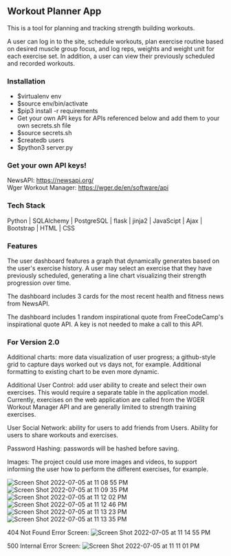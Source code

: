 ## Workout Planner App

This is a tool for planning and tracking strength building workouts. 

A user can log in to the site, schedule workouts, plan exercise routine based on desired muscle group focus, and log reps, weights and weight unit for each exercise set. In addition, a user can view their previously scheduled and recorded workouts. 

### Installation
<ul>
  <li>$virtualenv env</li>
  <li>$source env/bin/activate</li>
  <li>$pip3 install -r requirements</li>
  <li>Get your own API keys for APIs referenced below and add them to your own secrets.sh file</li>
  <li>$source secrets.sh</li>
  <li>$createdb users</li>
  <li>$python3 server.py</li>
</ul>

### Get your own API keys!
NewsAPI: https://newsapi.org/ <br>
Wger Workout Manager: https://wger.de/en/software/api

### Tech Stack
Python | 
SQLAlchemy | 
PostgreSQL |
flask |
jinja2 |
JavaScipt |
Ajax |
Bootstrap |
HTML |
CSS 

### Features
The user dashboard features a graph that dynamically generates based on the user's exercise history. A user may select an exercise that they have previously scheduled, generating a line chart visualizing their strength progression over time.

The dashboard includes 3 cards for the most recent health and fitness news from NewsAPI.

The dashboard includes 1 random inspirational quote from FreeCodeCamp's inspirational quote API. A key is not needed to make a call to this API.


### For Version 2.0
Additional charts: more data visualization of user progress; a github-style grid to capture days worked out vs days not, for example. Additional formatting to existing chart to be even more dynamic. 

Additional User Control: add user ability to create and select their own exercises. This would require a separate table in the application model. Currently, exercises on the web application are called from the WGER Workout Manager API and are generally limited to strength training exercises. 

User Social Network: ability for users to add friends from Users. Ability for users to share workouts and exercises. 

Password Hashing: passwords will be hashed before saving. 

Images: The project could use more images and videos, to support informing the user how to perform the different exercises, for example.

![Screen Shot 2022-07-05 at 11 08 55 PM](https://user-images.githubusercontent.com/62270422/177480895-d8030e42-d221-41a9-84fc-d6b7c55a9e91.png)
![Screen Shot 2022-07-05 at 11 09 35 PM](https://user-images.githubusercontent.com/62270422/177480927-e7b83bb9-a253-4c28-86f8-7a0083fd8987.png)
![Screen Shot 2022-07-05 at 11 12 02 PM](https://user-images.githubusercontent.com/62270422/177481139-cbe71ec0-2ab8-478f-9d72-412e3ca4f3b7.png)
![Screen Shot 2022-07-05 at 11 12 46 PM](https://user-images.githubusercontent.com/62270422/177481259-bb8673e3-decf-484c-bc6c-f657c633e102.png)
![Screen Shot 2022-07-05 at 11 13 23 PM](https://user-images.githubusercontent.com/62270422/177481354-bf3a331f-aebf-4367-8ea4-3d11e2a8b7b6.png)
![Screen Shot 2022-07-05 at 11 13 35 PM](https://user-images.githubusercontent.com/62270422/177481378-09f5f7fe-e952-485b-8058-f32d6fda7fc3.png)

404 Not Found Error Screen:
![Screen Shot 2022-07-05 at 11 14 55 PM](https://user-images.githubusercontent.com/62270422/177481588-32bde1a9-b2de-4615-803d-15320929c53c.png)

500 Internal Error Screen:
![Screen Shot 2022-07-05 at 11 11 01 PM](https://user-images.githubusercontent.com/62270422/177481022-ec8c1e1b-d13a-4c3e-a295-8484368b8684.png)


